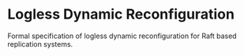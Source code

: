 
# Logless Dynamic Reconfiguration

Formal specification of logless dynamic reconfiguration for Raft based replication systems.